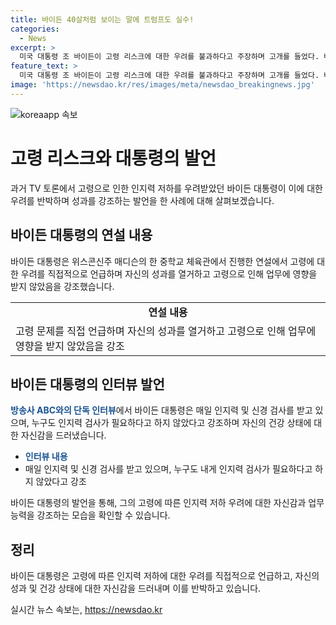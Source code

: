 ```yaml
---
title: 바이든 40살처럼 보이는 말에 트럼프도 실수!
categories:
  - News
excerpt: >
  미국 대통령 조 바이든이 고령 리스크에 대한 우려를 불과하다고 주장하며 고개를 들었다. 바이든은 연설과 인터뷰에서 자신의 인지력과 논리적인 실수를 교정하려는 모습을 보였으며, 트럼프 전 대통령의 발언 실수를 꼬집이기도 했다. 또한, 자신이 40살처럼 보인다고 주장하면서 2020년과 2024년 대통령 선거에 대한 자신감을 드러내기도 했다. 
feature_text: >
  미국 대통령 조 바이든이 고령 리스크에 대한 우려를 불과하다고 주장하며 고개를 들었다. 바이든은 연설과 인터뷰에서 자신의 인지력과 논리적인 실수를 교정하려는 모습을 보였으며, 트럼프 전 대통령의 발언 실수를 꼬집이기도 했다. 또한, 자신이 40살처럼 보인다고 주장하면서 2020년과 2024년 대통령 선거에 대한 자신감을 드러내기도 했다. 
image: 'https://newsdao.kr/res/images/meta/newsdao_breakingnews.jpg'
---
```


<p><img src="https://newsdao.kr/res/images/meta/newsdao_breakingnews.jpg" alt="koreaapp 속보" /></p>

<h1>고령 리스크와 대통령의 발언</h1>

<p data-ke-size="size16">과거 TV 토론에서 고령으로 인한 인지력 저하를 우려받았던 바이든 대통령이 이에 대한 우려를 반박하며 성과를 강조하는 발언을 한 사례에 대해 살펴보겠습니다.</p>

<h2>바이든 대통령의 연설 내용</h2>

<p data-ke-size="size16">바이든 대통령은 위스콘신주 매디슨의 한 중학교 체육관에서 진행한 연설에서 고령에 대한 우려를 직접적으로 언급하며 자신의 성과를 열거하고 고령으로 인해 업무에 영향을 받지 않았음을 강조했습니다.</p>

<table>
    <tr>
        <td style="text-align: center; height: 17px;"><b>연설 내용</b></td>
    </tr>
    <tr>
        <td>고령 문제를 직접 언급하며 자신의 성과를 열거하고 고령으로 인해 업무에 영향을 받지 않았음을 강조</td>
    </tr>
</table>

<h2>바이든 대통령의 인터뷰 발언</h2>

<p data-ke-size="size16"><b><span style="color: #1a5490;">방송사 ABC와의 단독 인터뷰</span></b>에서 바이든 대통령은 매일 인지력 및 신경 검사를 받고 있으며, 누구도 인지력 검사가 필요하다고 하지 않았다고 강조하며 자신의 건강 상태에 대한 자신감을 드러냈습니다.</p>

<ul>
    <li><b><span style="color: #1a5490;">인터뷰 내용</span></b></li>
    <li>매일 인지력 및 신경 검사를 받고 있으며, 누구도 내게 인지력 검사가 필요하다고 하지 않았다고 강조</li>
</ul>

<p data-ke-size="size16">바이든 대통령의 발언을 통해, 그의 고령에 따른 인지력 저하 우려에 대한 자신감과 업무 능력을 강조하는 모습을 확인할 수 있습니다.</p>

<h2>정리</h2>

<p data-ke-size="size16">바이든 대통령은 고령에 따른 인지력 저하에 대한 우려를 직접적으로 언급하고, 자신의 성과 및 건강 상태에 대한 자신감을 드러내며 이를 반박하고 있습니다.</p>
실시간 뉴스 속보는, <a href="https://newsdao.kr" rel="dofollow">https://newsdao.kr</a>


